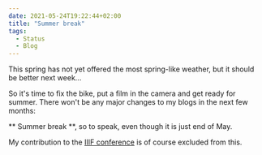 ```yaml
---
date: 2021-05-24T19:22:44+02:00
title: "Summer break"
tags:
  - Status
  - Blog
---
```


This spring has not yet offered the most spring-like weather, but it should be better next week...


<!--more-->

So it's time to fix the bike, put a film in the camera and get ready for summer. There won't be any major changes to my blogs in the next few months:

** Summer break **, so to speak, even though it is just end of May.

My contribution to the [IIIF conference](/post/iiif-conference-2021) is of course excluded from this.
